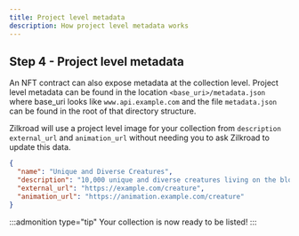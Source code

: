 ```yaml
---
title: Project level metadata
description: How project level metadata works
---
```


## Step 4 - Project level metadata

An NFT contract can also expose metadata at the collection level. Project level metadata can be found in the location `<base_uri>/metadata.json` where base_uri looks like `www.api.example.com` and the file `metadata.json` can be found in the root of that directory structure.

Zilkroad will use a project level image for your collection from ```description``` ```external_url``` and ```animation_url``` without needing you to ask Zilkroad to update this data.

```json
{
  "name": "Unique and Diverse Creatures",
  "description": "10,000 unique and diverse creatures living on the blockchain.",
  "external_url": "https://example.com/creature",
  "animation_url": "https://animation.example.com/creature"
}
```

:::admonition type="tip"
Your collection is now ready to be listed!
:::
